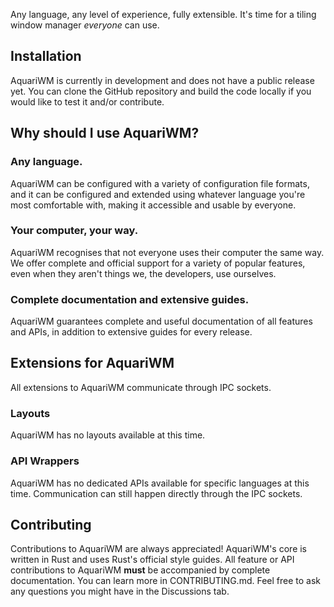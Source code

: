 Any language, any level of experience, fully extensible. It's time for a tiling window manager
*everyone* can use.

## Installation
AquariWM is currently in development and does not have a public release yet. You can clone the
GitHub repository and build the code locally if you would like to test it and/or contribute.


## Why should I use AquariWM?

### Any language.
AquariWM can be configured with a variety of configuration file formats, and it can be configured
and extended using whatever language you're most comfortable with, making it accessible and usable
by everyone.

### Your computer, your way.
AquariWM recognises that not everyone uses their computer the same way. We offer complete and
official support for a variety of popular features, even when they aren't things we, the
developers, use ourselves.

### Complete documentation and extensive guides.
AquariWM guarantees complete and useful documentation of all features and APIs, in addition to
extensive guides for every release.


## Extensions for AquariWM
All extensions to AquariWM communicate through IPC sockets.

### Layouts
AquariWM has no layouts available at this time.

### API Wrappers
AquariWM has no dedicated APIs available for specific languages at this time. Communication can
still happen directly through the IPC sockets.


## Contributing
Contributions to AquariWM are always appreciated! AquariWM's core is written in Rust and uses
Rust's official style guides. All feature or API contributions to AquariWM **must** be accompanied
by complete documentation. You can learn more in CONTRIBUTING.md. Feel free to ask any questions
you might have in the Discussions tab.
